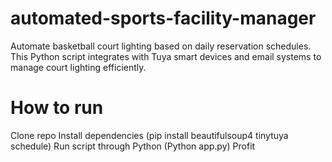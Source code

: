 # automated-sports-facility-manager

Automate basketball court lighting based on daily reservation schedules. This Python script integrates with Tuya smart devices and email systems to manage court lighting efficiently.

# How to run

Clone repo
Install dependencies (pip install beautifulsoup4 tinytuya schedule)
Run script through Python (Python app.py)
Profit
